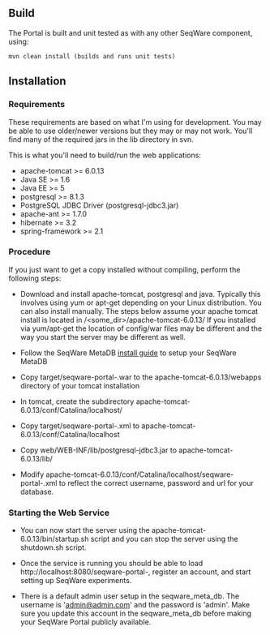 ## Build

The Portal is built and unit tested as with any other SeqWare component, using:

	mvn clean install (builds and runs unit tests)

## Installation 

### Requirements

These requirements are based on what I'm using for development.  You may be able 
to use older/newer versions but they may or may not work.  You'll find many of the
required jars in the lib directory in svn.

This is what you'll need to build/run the web applications:

* apache-tomcat >= 6.0.13
* Java SE >= 1.6
* Java EE >= 5
* postgresql >= 8.1.3
* PostgreSQL JDBC Driver (postgresql-jdbc3.jar)
* apache-ant >= 1.7.0
* hibernate >= 3.2
* spring-framework >= 2.1

### Procedure

If you just want to get a copy installed without compiling, perform the following steps:

* Download and install apache-tomcat, postgresql and java. Typically this
  involves using yum or apt-get depending on your Linux distribution. You can
  also install manually. The steps below assume your apache tomcat install is
  located in /<some_dir>/apache-tomcat-6.0.13/ If you installed via yum/apt-get
  the location of config/war files may be different and the way you start the
  server may be different as well. 

* Follow the SeqWare MetaDB [install guide](http://seqware.github.com/docs/github_readme/3-metadb/) to setup your SeqWare MetaDB

* Copy target/seqware-portal-<version>.war to the apache-tomcat-6.0.13/webapps directory of your tomcat installation

* In tomcat, create the subdirectory apache-tomcat-6.0.13/conf/Catalina/localhost/

* Copy target/seqware-portal-<version>.xml to apache-tomcat-6.0.13/conf/Catalina/localhost

* Copy web/WEB-INF/lib/postgresql-jdbc3.jar to apache-tomcat-6.0.13/lib/

* Modify apache-tomcat-6.0.13/conf/Catalina/localhost/seqware-portal-<version>.xml to reflect the
  correct username, password and url for your database.

### Starting the Web Service 

* You can now start the server using the apache-tomcat-6.0.13/bin/startup.sh script and
  you can stop the server using the shutdown.sh script.
  
* Once the service is running you should be able to load http://localhost:8080/seqware-portal-<version>,
  register an account, and start setting up SeqWare experiments.

* There is a default admin user setup in the seqware_meta_db. The username is
  'admin@admin.com' and the password is 'admin'. Make sure you update this account in
  the seqware_meta_db before making your SeqWare Portal publicly available.
